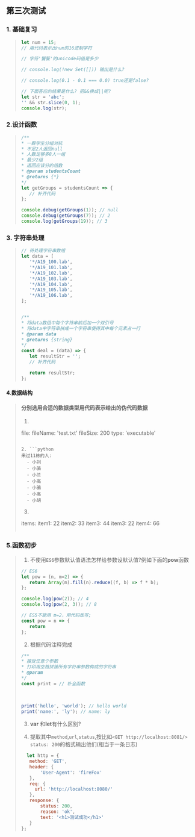 ## 第三次测试

### 1.  基础复习

>```javascript
>let num = 15;
>// 用代码表示出num的16进制字符
>
>// 字符'饕餮'的unicode码值是多少
>
>// console.log(!new Set([])) 输出是什么?
>
>// console.log(0.1 - 0.1 === 0.0) true还是false?
>
>// 下面答应的结果是什么? 把&&换成||呢?
>let str = 'abc';
>'' && str.slice(0, 1);
>console.log(str);
>```

### 2.设计函数

>```javascript
>/**
> * 一群学生分组对抗 
> * 不足2人返回null
> * 人数足够多8人一组
> * 最少2组
> * 返回应该分的组数
> * @param studentsCount
> * @returns {*}
> */
>let getGroups = studentsCount => {
>    // 补齐代码
>};
>
>console.debug(getGroups(1)); // null
>console.debug(getGroups(7)); // 2
>console.log(getGroups(19)); // 3
>```

### 3. 字符串处理

>```javascript
>// 待处理字符串数组
>let data = [
>    '*/A19_100.lab',
>    '*/A19_101.lab',
>    '*/A19_102.lab',
>    '*/A19_103.lab',
>    '*/A19_104.lab',
>    '*/A19_105.lab',
>    '*/A19_106.lab',
>];
>
>
>/**
> * 将data数组中每个字符串前后加一个双引号
> * 将data中字符串拼成一个字符串使得其中每个元素占一行
> * @param data
> * @returns {string}
> */
>const deal = (data) => {
>    let resultStr = '';
>    // 补齐代码
>
>    return resultStr;
>};
>```

#### 4.数据结构

>#### 分别选用合适的数据类型用代码表示给出的伪代码数据
>
>1. ```python
>   file:
>       fileName: 'test.txt'
>       fileSize: 200
>       type: 'executable'
>   ```
>
>2. ```python
>   来过11栋的人:
>     - 小刘
>     - 小骆
>     - 小兰
>     - 小高
>     - 小骆
>     - 小高
>     - 小胡
>   ```
>
>3. ```python
>   items:
>     item1:
>       22
>     item2:
>       33
>     item3:
>       44
>     item3:
>       22
>     item4:
>       66
>   ```

### 5.函数初步

>1. 不使用`ES6`参数默认值语法怎样给参数设默认值?例如下面的**pow**函数
>
>```javascript
>// ES6
>let pow = (n, m=2) => {
>    return Array(m).fill(n).reduce((f, b) => f * b);
>};
>
>console.log(pow(2)); // 4
>console.log(pow(2, 3)); // 8
>
>// ES5不能用 m=2，用代码改写;
>const pow = n => {
>    return
>};
>```
>2. 根据代码注释完成
>
>```javascript
>/**
> * 接受任意个参数
> * 打印用空格拼接所有字符串参数构成的字符串
> * @param 
> */
>const print = // 补全函数
>      
>      
>      
>print('hello', 'world'); // hello world
>print('name:', 'ly'); // name: ly
>
>```
>
>3. **var** 和**let**有什么区别? 
>
>4. 提取其中`method`,`url`,`status`,按比如`<GET http://localhost:8081/> status: 200`的格式输出他们(相当于一条日志)
>
>```javascript
>   let http = {
>    method: 'GET',
>    header: {
>        'User-Agent': 'fireFox'
>    },
>    req: {
>      url: 'http://localhost:8080/'
>    },
>    response: {
>        status: 200,
>        reason: 'ok',
>        text: '<h1>测试成功</h1>'
>    }
>};
>```
>
>   







